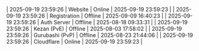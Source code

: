 | 2025-09-19 23:59:26 | Website | Online | 2025-09-19 23:59:23 |
| 2025-09-19 23:59:26 | Registration | Offline | 2025-09-09 16:40:23 |
| 2025-09-19 23:59:26 | Auth Server | Offline | 2025-08-18 09:33:31 |
| 2025-09-19 23:59:26 | Kezan (PvE) | Offline | 2025-08-03 17:58:02 |
| 2025-09-19 23:59:26 | Gurubashi (PvP) | Offline | 2025-08-23 21:44:06 |
| 2025-09-19 23:59:26 | Cloudflare | Online | 2025-09-19 23:59:23 |

